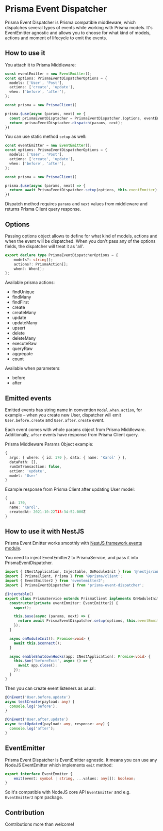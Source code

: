 # Prisma Event Dispatcher

Prisma Event Dispatcher is Prisma compatible middleware, which dispatches several types of events while working with Prisma models. It's EventEmitter agnostic and allows you to choose for what kind of models, actions and moment of lifecycle to emit the events.

## How to use it

You attach it to Prisma Middleware:

```Typescript
const eventEmitter = new EventEmitter();
const options: PrismaEventDispatcherOptions = {
  models: ['User', 'Post'],
  actions: ['create', 'update'],
  when: ['before', 'after'],
};

const prisma = new PrismaClient()

prisma.$use(async (params, next) => {
  const prismaEventDisptacher = PrismaEventDispatcher.(options, eventEmitter);
  return prismaEventDisptacher.dispatch(params, next);
})
```

You can use static method `setup` as well:

```Typescript
const eventEmitter = new EventEmitter();
const options: PrismaEventDispatcherOptions = {
  models: ['User', 'Post'],
  actions: ['create', 'update'],
  when: ['before', 'after'],
};

const prisma = new PrismaClient()

prisma.$use(async (params, next) => {
  return await PrismaEventDispatcher.setup(options, this.eventEmmiter).dispatch(params, next);
})
```

Dispatch method requires `params` and `next` values from middleware and returns Prisma Client query response.

## Options

Passing options object allows to define for what kind of models, actions and when the event will be dispatched. When you don't pass any of the options fields, the dispatcher will treat it as 'all'.

```Typescript
export declare type PrismaEventDispatcherOptions = {
    models?: string[];
    actions?: PrismaAction[];
    when?: When[];
};
```

Available prisma actions:

- findUnique
- findMany
- findFirst
- create
- createMany
- update
- updateMany
- upsert
- delete
- deleteMany
- executeRaw
- queryRaw
- aggregate
- count

Available when parameters:

- before
- after


## Emitted events

Emitted events has string name in convention `Model.when.action`, for example – when you create new User, dispatcher will emit `User.before.create` and `User.after.create` event.

Each event comes with whole params object from Prisma Middleware. Additionally, `after` events have response from Prisma Client query.

Prisma Middleware Params Object example:

```Typescript
{
  args: { where: { id: 170 }, data: { name: 'Karol' } },
  dataPath: [],
  runInTransaction: false,
  action: 'update',
  model: 'User'
}
```

Example response from Prisma Client after updating User model:

```Typescript
{
  id: 170,
  name: 'Karol',
  createdAt: 2021-10-22T13:34:52.000Z
}
```

## How to use it with NestJS

Prisma Event Emitter works smoothly with [NestJS framework events module](https://docs.nestjs.com/techniques/events).

You need to inject EventEmitter2 to PrismaService, and pass it into PrismaEventDispatcher.

```Typescript
import { INestApplication, Injectable, OnModuleInit } from '@nestjs/common';
import { PrismaClient, Prisma } from '@prisma/client';
import { EventEmitter2 } from 'eventemitter2';
import { PrismaEventDispatcher } from 'prisma-event-dispatcher';

@Injectable()
export class PrismaService extends PrismaClient implements OnModuleInit {
  constructor(private eventEmmiter: EventEmitter2) {
    super();

    this.$use(async (params, next) => {
      return await PrismaEventDispatcher.setup(options, this.eventEmmiter).dispatch(params, next);
    });
  }

  async onModuleInit(): Promise<void> {
    await this.$connect();
  }

  async enableShutdownHooks(app: INestApplication): Promise<void> {
    this.$on('beforeExit', async () => {
      await app.close();
    });
  }
}
```

Then you can create event listeners as usual:

```Typescript
@OnEvent('User.before.update')
async testCreate(payload: any) {
  console.log('before');
}

@OnEvent('User.after.update')
async testUpdated(payload: any, response: any) {
  console.log('after');
}
```

## EventEmitter

Prisma Event Dispatcher is EventEmitter agnostic. It means you can use any NodeJS EventEmitter which implements `emit` method:

```Typescript
export interface EventEmmiter {
    emit(event: symbol | string, ...values: any[]): boolean;
}
```

So it's compatible with NodeJS core API `EventEmitter` and e.g. `EventEmitter2` npm package.

## Contribution

Contributions more than welcome!
